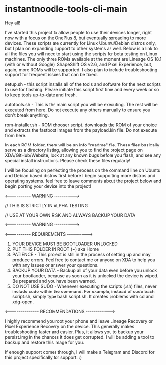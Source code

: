 # instantnoodle-tools-cli-main

Hey all!

I've started this project to allow people to use their devices longer, right now with a focus on the OnePlus 8, but eventually spreading to more devices. 
These scripts are currently for Linux Ubuntu/Debian distros only, but I plan on expanding support to other systems as well.
Below is a link to all the files you will need to start using the scripts for beta testing on Linux machines. The only three ROMs available at the moment 
are Lineage OS 18.1 (with or without Google), ShapeShift OS v2.6, and Pixel Experience, but, again, more ROMs will be supported. I also plan to include troubleshooting support for frequent issues 
that can be fixed.

setup.sh - this script installs all of the tools and software for the next scripts to use for flashing. Please initiate this script first time and every week or so to keep tools up-to-date and fresh.

autotools.sh - This is the main script you will be executing. The rest will be executed from here. Do not execute any others manually to ensure you don't break anything. 

rom-installer.sh - ROM chooser script. downloads the ROM of your choice and extracts the fastboot images from the payload.bin file. Do not execute from here. 

In each ROM folder, there will be an info "readme" file. These files basically serve as a directory listing, allowing you to find the project page on XDA/GitHub/Website, look at any known bugs before you flash, and see any special install instructions. Please check these files regularly!

I will be focusing on perfecting the process on the command line on Ubuntu and Debian based distros first before I begin supporting more distros and operating systems. feel free to leave comments about the project below and begin porting your device into the project!

<---------- WARNING ----------> 

// THIS IS STRICTLY IN ALPHA TESTING 

// USE AT YOUR OWN RISK AND ALWAYS BACKUP YOUR DATA

<---------- WARNING ---------->

<---------- REQUIREMENTS ---------->
1. YOUR DEVICE MUST BE BOOTLOADER UNLOCKED
2. PUT THIS FOLDER IN ROOT (~) aka Home
3. PATIENCE - This project is still in the process of setting up and may produce errors. Feel free to contact me or anyone on XDA to help you with any issues or answer your questions.
4. BACKUP YOUR DATA - Backup all of your data even before you unlock your bootlaoder, because as soon as it is unlocked the device is wiped. Be prepared and you have been warned.
5. DO NOT USE SUDO - Whenever executing the scripts (.sh) files, never include sudo within the command. For example, instead of sudo bash script.sh, simply type bash script.sh. It creates problems with cd and xdg-open.

<-------------- RECOMMENDATIONS ------------>

I highly recommend you root your phone and leave Lineage Recovery or Pixel Experience Recovery on the device. This generally makes troubleshooting faster and easier. Plus, it allows you to backup your persist.img in the chances it does get corrupted. I will be adding a tool to backup and restore this image for you. 

If enough support comes through, I will make a Telegram and Discord for this project specifically for support. :)
